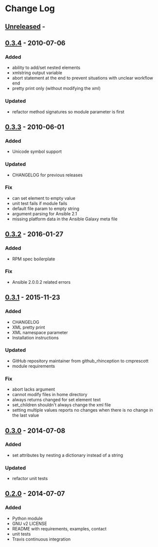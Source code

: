 # Change Log

## [Unreleased] - 

## [0.3.4] - 2010-07-06
### Added
- ability to add/set nested elements
- xmlstring output variable
- abort statement at the end to prevent situations with unclear workflow end
- pretty print only (without modifying the xml)

### Updated
- refactor method signatures so module parameter is first

## [0.3.3] - 2010-06-01
### Added
- Unicode symbol support

### Updated
- CHANGELOG for previous releases

### Fix
- can set element to empty value
- unit test fails if module fails
- default file param to empty string
- argument parsing for Ansible 2.1
- missing platform data in the Ansible Galaxy meta file

## [0.3.2] - 2016-01-27
### Added
- RPM spec boilerplate

### Fix
- Ansible 2.0.0.2 related errors

## [0.3.1] - 2015-11-23
### Added
- CHANGELOG
- XML pretty print
- XML namespace parameter
- Installation instructions

### Updated
- GitHub repository maintainer from github_rhinception to cmprescott
- module requirements

### Fix
- abort lacks argument
- cannot modify files in home directory
- always returns changed for set element text
- set_children shouldn't always change the xml file
- setting multiple values reports no changes when there is no change in the last value

## [0.3.0] - 2014-07-08
### Added
- set attributes by nesting a dictionary instead of a string

### Updated
- refactor unit tests 

## [0.2.0] - 2014-07-07
### Added
- Python module
- GNU v2 LICENSE
- README with requirements, examples, contact
- unit tests
- Travis continuous integration

[Unreleased]: https://github.com/cmprescott/ansible-xml/compare/0.3.4...HEAD
[0.3.4]: https://github.com/cmprescott/ansible-xml/compare/0.3.3...0.3.4
[0.3.3]: https://github.com/cmprescott/ansible-xml/compare/0.3.2...0.3.3
[0.3.2]: https://github.com/cmprescott/ansible-xml/compare/0.3.1...0.3.2
[0.3.1]: https://github.com/cmprescott/ansible-xml/compare/0.3.0...0.3.1
[0.3.0]: https://github.com/cmprescott/ansible-xml/compare/0.2.0...0.3.0
[0.2.0]: https://github.com/cmprescott/ansible-xml/compare/0154284...0.2.0